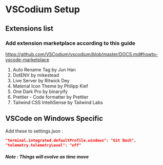 # VSCodium Setup

## Extensions list
### Add extension marketplace according to this guide

https://github.com/VSCodium/vscodium/blob/master/DOCS.md#howto-vscode-marketplace

1. Auto Rename Tag by Jun Han
2. DotENV by mikestead
3. Live Server by Ritwick Dey
4. Material Icon Theme by Philipp Kief
5. One Dark Pro by binaryify
6. Prettier - Code formatter by Prettier
7. Tailwind CSS IntelliSense by Tailwind Labs

## VSCode on Windows Specific

Add these to settings.json :
```json
"terminal.integrated.defaultProfile.windows": "Git Bash",
"telemetry.telemetryLevel": "off"
```

##### *Note : Things will evolve as time move*
